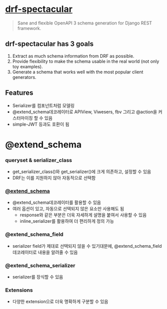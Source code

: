 # [drf-spectacular](https://drf-spectacular.readthedocs.io/en/latest/)
> Sane and flexible OpenAPI 3 schema generation for Django REST framework.

## drf-spectacular has 3 goals
1. Extract as much schema information from DRF as possible.
2. Provide flexibility to make the schema usable in the real world (not only toy examples).
3. Generate a schema that works well with the most popular client generators.

## Features
- Serializer를 컴포넌트처럼 모델링
- @extend_schema데코레이터로 APIView, Viwesers, fbv 그리고 @action을 커스터마이징 할 수 있음
- simple-JWT 등과도 호환이 됨

# @extend_schema
### queryset & serializer_class
- get_serializer_class()와 get_serializer()에 크게 의존하고, 설정할 수 있음
- DRF는 이를 지원하지 않아 자동적으로 선택함

### [@extend_schema](drf-spectacular%20extend_schema.md)
- @extend_schema데코레이터를 활용할 수 있음
- 여러 옵션이 있고, 자동으로 선택되지 않은 요소만 사용해도 됨
    - response와 같은 부분은 더욱 자세하게 설명을 붙여서 사용할 수 있음
    - inline_serializer를 활용하여 더 편리하게 정의 가능

### @extend_schema_field
- serializer field가 제대로 선택되지 않을 수 있기대문에, @extend_schema_field 데코레이터로 내용을 알려줄 수 있음

### @extend_schema_serializer
- serializer를 장식할 수 있음

### Extensions
- 다양한 extension으로 더욱 명확하게 구분할 수 있음
